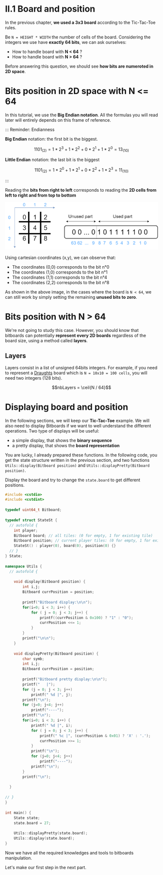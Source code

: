 # II.1 Board and position

In the previous chapter, **we used a 3x3 board** according to the Tic-Tac-Toe rules.

Be `N = HEIGHT * WIDTH` the number of cells of the board. Considering the integers we use have **exactly 64 bits**, we can ask ourselves:

* How to handle board with **N < 64** ?
* How to handle board with **N > 64** ?

Before answering this question, we should see **how bits are numeroted in 2D space**.

# Bits position in 2D space with N <= 64

In this tutorial, we use the **Big Endian notation**. All the formulas you will read later will entirely depends on this frame of reference.

::: Reminder: Endianness

**Big Endian** notation: the first bit is the biggest. 
```math
1101_{(2)} = 1*2^3 + 1*2^2 + 0*2^1 + 1*2^0 = 13_{(10)}
```

**Little Endian** notation: the last bit is the biggest 
```math
1101_{(2)} = 1*2^0 + 1*2^1 + 0*2^2 + 1*2^3 = 11_{(10)}
```
:::

Reading the **bits from right to left** corresponds to reading the **2D cells from left to right and from top to bottom**

![Numerotation](img/numerotation.png)

Using cartesian coordinates (x,y), we can observe that:
* The coordinates (0,0) corresponds to the bit n°0
* The coordinates (1,0) corresponds to the bit n°1
* The coordinates (1,1) corresponds to the bit n°4
* The coordinates (2,2) corresponds to the bit n°8

As shown in the above image, in the cases where the board is `N < 64`, we can still work by simply setting the remaining **unused bits to zero**.


# Bits position with N > 64

We're not going to study this case. However, you should know that bitboards can potentially **represent every 2D boards** regardless of the board size, using a method called **layers**.

## Layers

Layers consist in a list of unsigned 64bits integers. For example, if you need to represent a [Draughts](https://en.wikipedia.org/wiki/Draughts) board which is `N = 10x10 = 100 cells`, you will need two integers (128 bits).

```math
nbLayers = \ceil{N / 64}
```

# Displaying board and position

In the following sections, we will keep our **Tic-Tac-Toe** example. We will also need to display Bitboards if we want to well understand the different operations. Two type of displays will be useful:
* a simple display, that shows the **binary sequence**
* a pretty display, that shows the **board representation**

You are lucky, I already prepared these functions. In the following code, you get the state structure written in the previous section, and two functions `Utils::display(Bitboard position)` and `Utils::displayPretty(Bitboard position)`.

Display the board and try to change the `state.board` to get different positions.

```C++ runnable
#include <cstdio>
#include <cstdint>

typedef uint64_t Bitboard;

typedef struct StateSt {
  // autofold {
    int player;
    Bitboard board; // all tiles: (0 for empty, 1 for existing tile)
    Bitboard position; // current player tiles: (0 for empty, 1 for existing tile)
    StateSt() : player(0), board(0), position(0) {}
  // }
} State;

namespace Utils {
  // autofold {

    void display(Bitboard position) {
        int i,j;
        Bitboard currPosition = position;

        printf("Bitboard display:\n\n");
        for(i=0; i < 3; i++) {
            for ( j = 0; j < 3; j++) {
                printf((currPosition & 0x100) ? "1" : "0");
                currPosition <<= 1;
            }
        }
        printf("\n\n");
    }

    void displayPretty(Bitboard position) {
        char symb;
        int i,j;
        Bitboard currPosition = position;

        printf("Bitboard pretty display:\n\n");
        printf("   |");
        for (j = 0; j < 3; j++)
            printf(" %d |", j);
        printf("\n");
        for (j=0; j<4; j++)
            printf("----");
        printf("\n");
        for(i=0; i < 3; i++) {
            printf(" %d |", i);
            for ( j = 0; j < 3; j++) {
                printf(" %c |", (currPosition & 0x01) ? 'X' : '.');
                currPosition >>= 1;
            }
            printf("\n");
            for (j=0; j<4; j++)
                printf("----");
            printf("\n");
        }
        printf("\n");

  }

// }
}

int main() {
    State state;
    state.board = 27;

    Utils::displayPretty(state.board);
    Utils::display(state.board);
}
```

Now we have all the required knowledges and tools to bitboards manipulation. 

Let's make our first step in the next part.
